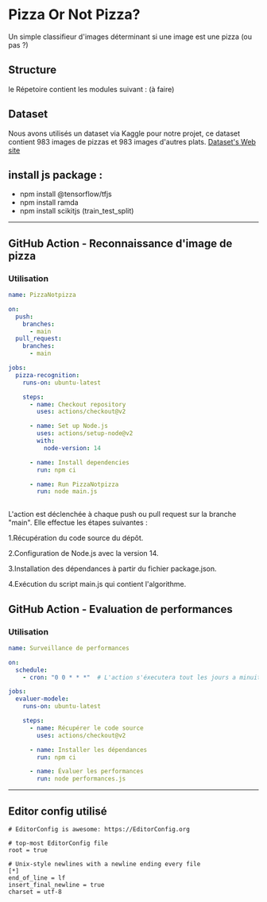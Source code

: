 Pizza Or Not Pizza?  
===================
Un simple classifieur d'images déterminant si une image est une pizza (ou pas ?)

Structure  
---------
le Répetoire contient les modules suivant :  (à faire)


Dataset  
--------
Nous avons utilisés un dataset via Kaggle pour notre projet, ce dataset contient 983 images de pizzas et 983 images d'autres plats.
[Dataset's Web site](https://www.kaggle.com/datasets/carlosrunner/pizza-not-pizza)  

install js package :
--------
- npm install @tensorflow/tfjs
- npm install ramda
- npm install scikitjs  (train_test_split)

--------
## GitHub Action - Reconnaissance d'image de pizza

### Utilisation

```yaml
name: PizzaNotpizza

on:
  push:
    branches:
      - main
  pull_request:
    branches:
      - main

jobs:
  pizza-recognition:
    runs-on: ubuntu-latest

    steps:
      - name: Checkout repository
        uses: actions/checkout@v2

      - name: Set up Node.js
        uses: actions/setup-node@v2
        with:
          node-version: 14

      - name: Install dependencies
        run: npm ci

      - name: Run PizzaNotpizza
        run: node main.js
       
```
L'action est déclenchée à chaque push ou pull request sur la branche "main". 
Elle effectue les étapes suivantes :

1.Récupération du code source du dépôt.

2.Configuration de Node.js avec la version 14.

3.Installation des dépendances à partir du fichier package.json.

4.Exécution du script main.js qui contient l'algorithme.

## GitHub Action - Evaluation de performances
### Utilisation
```yaml
name: Surveillance de performances

on:
  schedule:
    - cron: "0 0 * * *"  # L'action s'éxecutera tout les jours a minuit.

jobs:
  evaluer-modele:
    runs-on: ubuntu-latest

    steps:
      - name: Récupérer le code source
        uses: actions/checkout@v2

      - name: Installer les dépendances
        run: npm ci

      - name: Évaluer les performances
        run: node performances.js
```

--------
## Editor config utilisé
```
# EditorConfig is awesome: https://EditorConfig.org

# top-most EditorConfig file
root = true

# Unix-style newlines with a newline ending every file
[*]
end_of_line = lf
insert_final_newline = true
charset = utf-8
```

